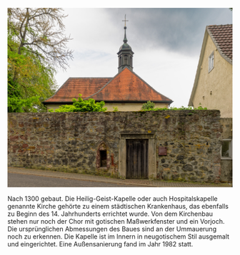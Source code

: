 ![Heilig-Geist-Kapelle](./images/06634005/p29.jpg)

Nach 1300 gebaut. Die Heilig-Geist-Kapelle oder auch Hospitalskapelle genannte Kirche gehörte zu einem städtischen Krankenhaus, das ebenfalls zu Beginn des 14. Jahrhunderts errichtet wurde.
Von dem Kirchenbau stehen nur noch der Chor mit gotischen Maßwerkfenster und ein Vorjoch.
Die ursprünglichen Abmessungen des Baues sind an der Ummauerung noch zu erkennen.
Die Kapelle ist im Innern in neugotischem Stil ausgemalt und eingerichtet.
Eine Außensanierung fand im Jahr 1982 statt.
